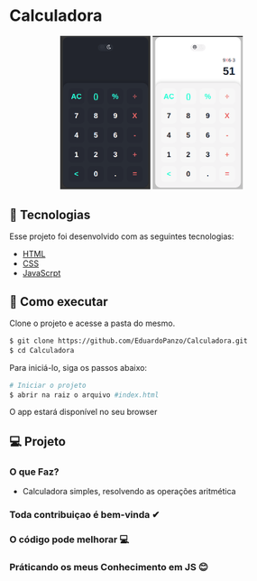 # Calculadora

<p align="center">
  <img alt="calculadora" src=".github/calc1.png" width="160px">
<img alt="calculadora" src=".github/calc2.png" width="160px">
</p>

## 🧪 Tecnologias

Esse projeto foi desenvolvido com as seguintes tecnologias:

- [HTML](https://developer.mozilla.org/pt-BR/docs/Web/HTML)
- [CSS](https://developer.mozilla.org/pt-BR/docs/Web/CSS)
- [JavaScrpt](https://developer.mozilla.org/pt-BR/docs/Web/JavaScript)

## 🚀 Como executar

Clone o projeto e acesse a pasta do mesmo.

```bash
$ git clone https://github.com/EduardoPanzo/Calculadora.git
$ cd Calculadora
```

Para iniciá-lo, siga os passos abaixo:

```bash
# Iniciar o projeto
$ abrir na raiz o arquivo #index.html
```

O app estará disponível no seu browser

## 💻 Projeto

### O que Faz?

- Calculadora simples, resolvendo as operações aritmética

### Toda contribuiçao é bem-vinda ✔

### O código pode melhorar 💻

### Práticando os meus Conhecimento em JS 😊
